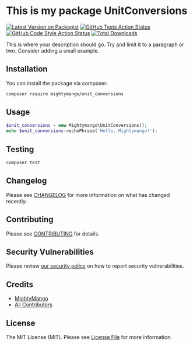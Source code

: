# This is my package UnitConversions

[![Latest Version on Packagist](https://img.shields.io/packagist/v/mightymango/unit_conversions.svg?style=flat-square)](https://packagist.org/packages/mightymango/unit_conversions)
[![GitHub Tests Action Status](https://img.shields.io/github/workflow/status/mightymango/unit_conversions/run-tests?label=tests)](https://github.com/mightymango/unit_conversions/actions?query=workflow%3ATests+branch%3Amaster)
[![GitHub Code Style Action Status](https://img.shields.io/github/workflow/status/mightymango/unit_conversions/Check%20&%20fix%20styling?label=code%20style)](https://github.com/mightymango/unit_conversions/actions?query=workflow%3A"Check+%26+fix+styling"+branch%3Amaster)
[![Total Downloads](https://img.shields.io/packagist/dt/mightymango/unit_conversions.svg?style=flat-square)](https://packagist.org/packages/mightymango/unit_conversions)

This is where your description should go. Try and limit it to a paragraph or two. Consider adding a small example.

## Installation

You can install the package via composer:

```bash
composer require mightymango/unit_conversions
```

## Usage

```php
$unit_conversions = new Mightymango\UnitConversions();
echo $unit_conversions->echoPhrase('Hello, Mightymango!');
```

## Testing

```bash
composer test
```

## Changelog

Please see [CHANGELOG](CHANGELOG.md) for more information on what has changed recently.

## Contributing

Please see [CONTRIBUTING](CONTRIBUTING.md) for details.

## Security Vulnerabilities

Please review [our security policy](../../security/policy) on how to report security vulnerabilities.

## Credits

- [MightyMango](https://github.com/mightymango)
- [All Contributors](../../contributors)

## License

The MIT License (MIT). Please see [License File](LICENSE.md) for more information.
